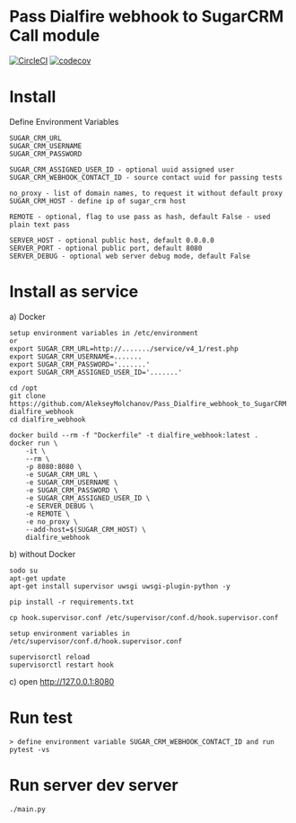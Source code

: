 # Pass Dialfire webhook to SugarCRM Call module

[![CircleCI](https://circleci.com/gh/AlekseyMolchanov/Pass_Dialfire_webhook_to_SugarCRM.svg?style=svg)](https://circleci.com/gh/AlekseyMolchanov/Pass_Dialfire_webhook_to_SugarCRM)
[![codecov](https://codecov.io/gh/AlekseyMolchanov/Pass_Dialfire_webhook_to_SugarCRM/branch/master/graph/badge.svg)](https://codecov.io/gh/AlekseyMolchanov/Pass_Dialfire_webhook_to_SugarCRM)


# Install

Define Environment Variables

    SUGAR_CRM_URL
    SUGAR_CRM_USERNAME
    SUGAR_CRM_PASSWORD 

    SUGAR_CRM_ASSIGNED_USER_ID - optional uuid assigned user
    SUGAR_CRM_WEBHOOK_CONTACT_ID - source contact uuid for passing tests

    no_proxy - list of domain names, to request it without default proxy
    SUGAR_CRM_HOST - define ip of sugar_crm host

    REMOTE - optional, flag to use pass as hash, default False - used plain text pass

    SERVER_HOST - optional public host, default 0.0.0.0
    SERVER_PORT - optional public port, default 8080
    SERVER_DEBUG - optional web server debug mode, default False


# Install as service 

a)  Docker
    
    setup environment variables in /etc/environment
    or 
    export SUGAR_CRM_URL=http://......./service/v4_1/rest.php
    export SUGAR_CRM_USERNAME=.......
    export SUGAR_CRM_PASSWORD='.......'
    export SUGAR_CRM_ASSIGNED_USER_ID='.......'
    
    cd /opt
    git clone https://github.com/AlekseyMolchanov/Pass_Dialfire_webhook_to_SugarCRM dialfire_webhook
    cd dialfire_webhook

    docker build --rm -f "Dockerfile" -t dialfire_webhook:latest .
    docker run \
        -it \
        --rm \
        -p 8080:8080 \
        -e SUGAR_CRM_URL \
        -e SUGAR_CRM_USERNAME \
        -e SUGAR_CRM_PASSWORD \
        -e SUGAR_CRM_ASSIGNED_USER_ID \
        -e SERVER_DEBUG \
        -e REMOTE \
        -e no_proxy \
        --add-host=$(SUGAR_CRM_HOST) \
        dialfire_webhook

b) without Docker
    
    sodo su
    apt-get update
    apt-get install supervisor uwsgi uwsgi-plugin-python -y

    pip install -r requirements.txt

    cp hook.supervisor.conf /etc/supervisor/conf.d/hook.supervisor.conf

    setup environment variables in /etc/supervisor/conf.d/hook.supervisor.conf

    supervisorctl reload
    supervisorctl restart hook


 c) open http://127.0.0.1:8080   


# Run test

    > define environment variable SUGAR_CRM_WEBHOOK_CONTACT_ID and run   
    pytest -vs

# Run server dev server
    
    ./main.py
    

